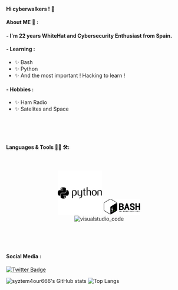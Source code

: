 #### Hi cyberwalkers ! 👋

#### About ME 💬 :

#### - I'm 22 years WhiteHat and Cybersecurity Enthusiast from Spain.

#### - Learning :
- ✨ Bash
- ✨ Python
- ✨ And the most important ! Hacking to learn !

#### - Hobbies : 
- ✨ Ham Radio
- ✨ Satelites and Space
</br>
</br>
</br>

#### Languages & Tools 👨‍💻 🛠:
</br>

<p align="center">

<!-- For more icons please follow  https://github.com/MikeCodesDotNET/ColoredBadges -->
<img src="https://github.com/Xx-Ashutosh-xX/Xx-Ashutosh-xX/blob/master/assets/icons/python.png" alt="python" width="120" hight="50">
<img src="https://github.com/Xx-Ashutosh-xX/Xx-Ashutosh-xX/blob/master/assets/icons/bash.png" alt="bash" width="100" hight="50">
</br>
<img src="https://github.com/Xx-Ashutosh-xX/Xx-Ashutosh-xX/blob/master/assets/icons/visualstudio_code.png" alt="visualstudio_code" width="240" hight="50">
</br>
</p>
</br>
</br>
</br>

#### Social Media :
[![Twitter Badge](https://img.shields.io/badge/-@syztem4our666-1ca0f1?style=flat-square&labelColor=1ca0f1&logo=twitter&logoColor=white&link=https://twitter.com/syztem4our666)](https://twitter.com/syztem4our666)

![syztem4our666's GitHub stats](https://github-readme-stats.vercel.app/api?username=syztem4our666&show_icons=true)
![Top Langs](https://github-readme-stats.vercel.app/api/top-langs/?username=syztem4our666&layout=compact)
